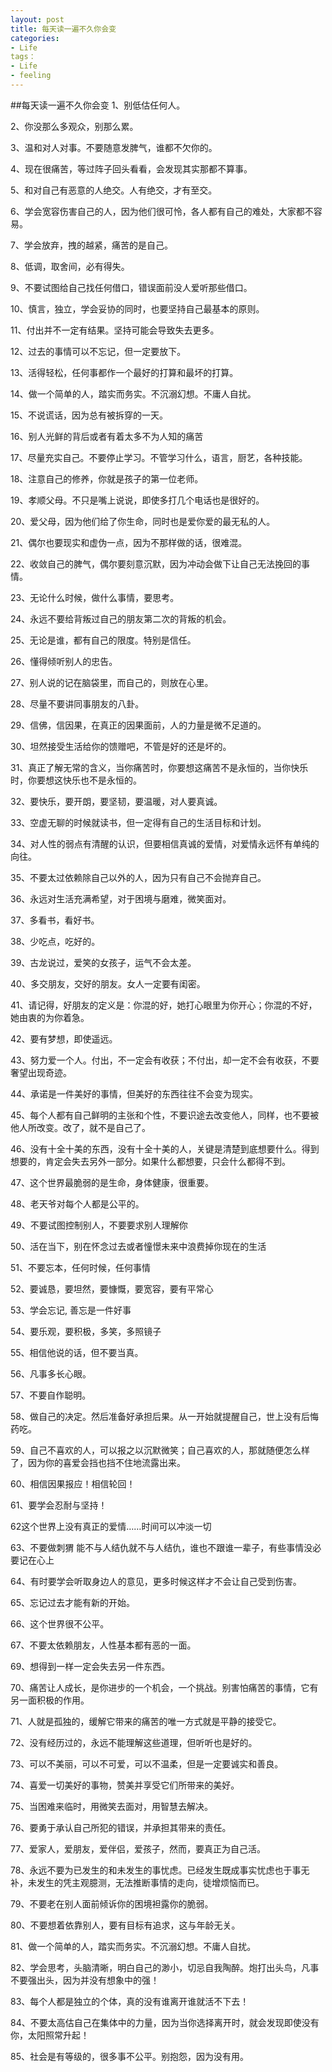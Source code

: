 ```yaml
---
layout: post
title: 每天读一遍不久你会变
categories:
- Life
tags：
- Life
- feeling
---
```


##每天读一遍不久你会变
1、别低估任何人。 

2、你没那么多观众，别那么累。 

3、温和对人对事。不要随意发脾气，谁都不欠你的。 

4、现在很痛苦，等过阵子回头看看，会发现其实那都不算事。 

5、和对自己有恶意的人绝交。人有绝交，才有至交。 

6、学会宽容伤害自己的人，因为他们很可怜，各人都有自己的难处，大家都不容易。 

7、学会放弃，拽的越紧，痛苦的是自己。 

8、低调，取舍间，必有得失。 

9、不要试图给自己找任何借口，错误面前没人爱听那些借口。 

10、慎言，独立，学会妥协的同时，也要坚持自己最基本的原则。

11、付出并不一定有结果。坚持可能会导致失去更多。 

12、过去的事情可以不忘记，但一定要放下。 

13、活得轻松，任何事都作一个最好的打算和最坏的打算。 

14、做一个简单的人，踏实而务实。不沉溺幻想。不庸人自扰。 

15、不说谎话，因为总有被拆穿的一天。 

16、别人光鲜的背后或者有着太多不为人知的痛苦 

17、尽量充实自己。不要停止学习。不管学习什么，语言，厨艺，各种技能。 

18、注意自己的修养，你就是孩子的第一位老师。 

19、孝顺父母。不只是嘴上说说，即使多打几个电话也是很好的。 

20、爱父母，因为他们给了你生命，同时也是爱你爱的最无私的人。 

21、偶尔也要现实和虚伪一点，因为不那样做的话，很难混。 

22、收敛自己的脾气，偶尔要刻意沉默，因为冲动会做下让自己无法挽回的事情。 

23、无论什么时候，做什么事情，要思考。 

24、永远不要给背叛过自己的朋友第二次的背叛的机会。 

25、无论是谁，都有自己的限度。特别是信任。 

26、懂得倾听别人的忠告。 

27、别人说的记在脑袋里，而自己的，则放在心里。 

28、尽量不要讲同事朋友的八卦。 

29、信佛，信因果，在真正的因果面前，人的力量是微不足道的。 

30、坦然接受生活给你的馈赠吧，不管是好的还是坏的。 

31、真正了解无常的含义，当你痛苦时，你要想这痛苦不是永恒的，当你快乐时，你要想这快乐也不是永恒的。 

32、要快乐，要开朗，要坚韧，要温暖，对人要真诚。 

33、空虚无聊的时候就读书，但一定得有自己的生活目标和计划。 

34、对人性的弱点有清醒的认识，但要相信真诚的爱情，对爱情永远怀有单纯的向往。 

35、不要太过依赖除自己以外的人，因为只有自己不会抛弃自己。 

36、永远对生活充满希望，对于困境与磨难，微笑面对。 

37、多看书，看好书。 

38、少吃点，吃好的。 

39、古龙说过，爱笑的女孩子，运气不会太差。 

40、多交朋友，交好的朋友。女人一定要有闺密。 

41、请记得，好朋友的定义是：你混的好，她打心眼里为你开心；你混的不好，她由衷的为你着急。 

42、要有梦想，即使遥远。 

43、努力爱一个人。付出，不一定会有收获；不付出，却一定不会有收获，不要奢望出现奇迹。 

44、承诺是一件美好的事情，但美好的东西往往不会变为现实。 

45、每个人都有自己鲜明的主张和个性，不要识途去改变他人，同样，也不要被他人所改变。改了，就不是自己了。 

46、没有十全十美的东西，没有十全十美的人，关键是清楚到底想要什么。得到想要的，肯定会失去另外一部分。如果什么都想要，只会什么都得不到。 

47、这个世界最脆弱的是生命，身体健康，很重要。 

48、老天爷对每个人都是公平的。 

49、不要试图控制别人，不要要求别人理解你 

50、活在当下，别在怀念过去或者憧憬未来中浪费掉你现在的生活 

51、不要忘本，任何时候，任何事情 

52、要诚恳，要坦然，要慷慨，要宽容，要有平常心 

53、学会忘记, 善忘是一件好事 

54、要乐观，要积极，多笑，多照镜子 

55、相信他说的话，但不要当真。 

56、凡事多长心眼。 

57、不要自作聪明。 

58、做自己的决定。然后准备好承担后果。从一开始就提醒自己，世上没有后悔药吃。 

59、自己不喜欢的人，可以报之以沉默微笑；自己喜欢的人，那就随便怎么样了，因为你的喜爱会挡也挡不住地流露出来。 

60、相信因果报应！相信轮回！ 

61、要学会忍耐与坚持！ 

62这个世界上没有真正的爱情……时间可以冲淡一切 

63、不要做刺猬 能不与人结仇就不与人结仇，谁也不跟谁一辈子，有些事情没必要记在心上 

64、有时要学会听取身边人的意见，更多时候这样才不会让自己受到伤害。 

65、忘记过去才能有新的开始。 

66、这个世界很不公平。 

67、不要太依赖朋友，人性基本都有恶的一面。 

69、想得到一样一定会失去另一件东西。 

70、痛苦让人成长，是你进步的一个机会，一个挑战。别害怕痛苦的事情，它有另一面积极的作用。 

71、人就是孤独的，缓解它带来的痛苦的唯一方式就是平静的接受它。 

72、没有经历过的，永远不能理解这些道理，但听听也是好的。 

73、可以不美丽，可以不可爱，可以不温柔，但是一定要诚实和善良。 

74、喜爱一切美好的事物，赞美并享受它们所带来的美好。 

75、当困难来临时，用微笑去面对，用智慧去解决。 

76、要勇于承认自己所犯的错误，并承担其带来的责任。 

77、爱家人，爱朋友，爱伴侣，爱孩子，然而，要真正为自己活。 

78、永远不要为已发生的和未发生的事忧虑。已经发生既成事实忧虑也于事无补，未发生的凭主观臆测，无法推断事情的走向，徒增烦恼而已。 

79、不要老在别人面前倾诉你的困境袒露你的脆弱。 

80、不要想着依靠别人，要有目标有追求，这与年龄无关。 

81、做一个简单的人，踏实而务实。不沉溺幻想。不庸人自扰。 

82、学会思考，头脑清晰，明白自己的渺小，切忌自我陶醉。炮打出头鸟，凡事不要强出头，因为并没有想象中的强！ 

83、每个人都是独立的个体，真的没有谁离开谁就活不下去！ 

84、不要太高估自己在集体中的力量，因为当你选择离开时，就会发现即使没有你，太阳照常升起！ 


85、社会是有等级的，很多事不公平。别抱怨，因为没有用。 
